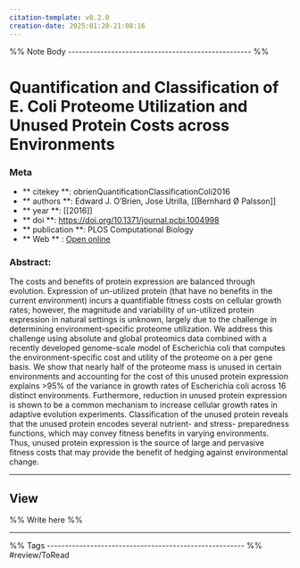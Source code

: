 ```yaml
---
citation-template: v0.2.0
creation-date: 2025:01:20-21:08:16
---
```


%% Note Body --------------------------------------------------- %%
# Quantification and Classification of E. Coli Proteome Utilization and Unused Protein Costs across Environments

### Meta
- ** citekey **: obrienQuantificationClassificationColi2016
- ** authors **: Edward J. O’Brien, Jose Utrilla, [[Bernhard Ø Palsson]]
- ** year **: [[2016]]
- ** doi **: https://doi.org/10.1371/journal.pcbi.1004998
- ** publication **: PLOS Computational Biology
- ** Web ** : [Open online](https://journals.plos.org/ploscompbiol/article?id=10.1371/journal.pcbi.1004998)


### Abstract:
The costs and benefits of protein expression are balanced through evolution. Expression of un-utilized protein (that have no benefits in the current environment) incurs a quantifiable fitness costs on cellular growth rates; however, the magnitude and variability of un-utilized protein expression in natural settings is unknown, largely due to the challenge in determining environment-specific proteome utilization. We address this challenge using absolute and global proteomics data combined with a recently developed genome-scale model of Escherichia coli that computes the environment-specific cost and utility of the proteome on a per gene basis. We show that nearly half of the proteome mass is unused in certain environments and accounting for the cost of this unused protein expression explains >95% of the variance in growth rates of Escherichia coli across 16 distinct environments. Furthermore, reduction in unused protein expression is shown to be a common mechanism to increase cellular growth rates in adaptive evolution experiments. Classification of the unused protein reveals that the unused protein encodes several nutrient- and stress- preparedness functions, which may convey fitness benefits in varying environments. Thus, unused protein expression is the source of large and pervasive fitness costs that may provide the benefit of hedging against environmental change.

___

## View

%% Write here %%





___
%% Tags  ------------------------------------------------------- %%
#review/ToRead